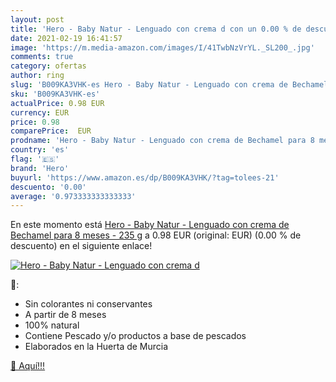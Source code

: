 ```yaml
---
layout: post
title: 'Hero - Baby Natur - Lenguado con crema d con un 0.00 % de descuento'
date: 2021-02-19 16:41:57
image: 'https://m.media-amazon.com/images/I/41TwbNzVrYL._SL200_.jpg'
comments: true
category: ofertas
author: ring
slug: 'B009KA3VHK-es Hero - Baby Natur - Lenguado con crema de Bechamel para 8...'
sku: 'B009KA3VHK-es'
actualPrice: 0.98 EUR
currency: EUR
price: 0.98
comparePrice:  EUR
prodname: 'Hero - Baby Natur - Lenguado con crema de Bechamel para 8 meses - 235 g'
country: 'es'
flag: '🇪🇸'
brand: 'Hero'
buyurl: 'https://www.amazon.es/dp/B009KA3VHK/?tag=tolees-21'
descuento: '0.00'
average: '0.973333333333333'
---
```


En este momento está [Hero - Baby Natur - Lenguado con crema de Bechamel para 8 meses - 235 g](https://www.amazon.es/dp/B009KA3VHK/?tag=tolees-21) a 0.98 EUR (original:  EUR) (0.00 %  de descuento) en el siguiente enlace!

[![Hero - Baby Natur - Lenguado con crema d](https://m.media-amazon.com/images/I/41TwbNzVrYL._SL200_.jpg)](https://www.amazon.es/dp/B009KA3VHK/?tag=tolees-21)

🔎:

- Sin colorantes ni conservantes
- A partir de 8 meses
- 100% natural
- Contiene Pescado y/o productos a base de pescados
- Elaborados en la Huerta de Murcia

[🛒 Aquí!!!](https://www.amazon.es/dp/B009KA3VHK/?tag=tolees-21)
